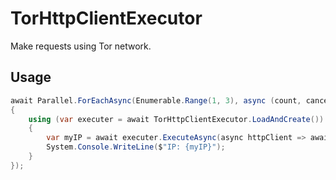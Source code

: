 # TorHttpClientExecutor

Make requests using Tor network.


## Usage

```csharp
await Parallel.ForEachAsync(Enumerable.Range(1, 3), async (count, cancellationToken) =>
{
    using (var executer = await TorHttpClientExecutor.LoadAndCreate())
    {
        var myIP = await executer.ExecuteAsync(async httpClient => await httpClient.GetStringAsync("https://api.ipify.org"));
        System.Console.WriteLine($"IP: {myIP}");
    }
});
```